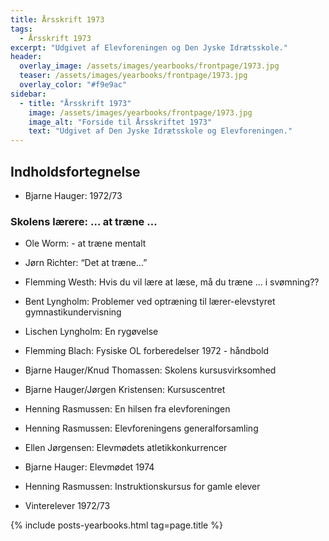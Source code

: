 ```yaml
---
title: Årsskrift 1973
tags:
  - Årsskrift 1973
excerpt: "Udgivet af Elevforeningen og Den Jyske Idrætsskole."
header:
  overlay_image: /assets/images/yearbooks/frontpage/1973.jpg
  teaser: /assets/images/yearbooks/frontpage/1973.jpg
  overlay_color: "#f9e9ac"
sidebar:
  - title: "Årsskrift 1973"
    image: /assets/images/yearbooks/frontpage/1973.jpg
    image_alt: "Forside til Årsskriftet 1973"
    text: "Udgivet af Den Jyske Idrætsskole og Elevforeningen."
---
```


## Indholdsfortegnelse

- Bjarne Hauger: 1972/73

### Skolens lærere: … at træne …

- Ole Worm: - at træne mentalt
- Jørn Richter: “Det at træne…”
- Flemming Westh: Hvis du vil lære at læse, må du træne … i svømning??
- Bent Lyngholm: Problemer ved optræning til lærer-elevstyret gymnastikundervisning
- Lischen Lyngholm: En rygøvelse
- Flemming Blach: Fysiske OL forberedelser 1972 - håndbold

- Bjarne Hauger/Knud Thomassen: Skolens kursusvirksomhed
- Bjarne Hauger/Jørgen Kristensen: Kursuscentret
- Henning Rasmussen: En hilsen fra elevforeningen
- Henning Rasmussen: Elevforeningens generalforsamling
- Ellen Jørgensen: Elevmødets atletikkonkurrencer
- Bjarne Hauger: Elevmødet 1974
- Henning Rasmussen: Instruktionskursus for gamle elever
- Vinterelever 1972/73

{% include posts-yearbooks.html tag=page.title %}
